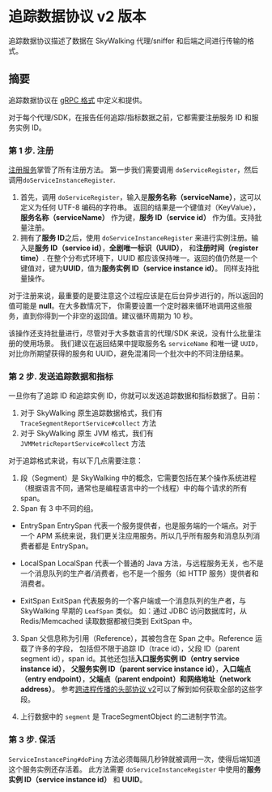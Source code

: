 # 追踪数据协议 v2 版本

追踪数据协议描述了数据在 SkyWalking 代理/sniffer 和后端之间进行传输的格式。

## 摘要

追踪数据协议在 [gRPC 格式](https://github.com/apache/incubator-skywalking-data-collect-protocol) 中定义和提供。

对于每个代理/SDK，在报告任何追踪/指标数据之前，它都需要注册服务 ID 和服务实例 ID。

### 第 1 步. 注册

[注册服务](https://github.com/apache/incubator-skywalking-data-collect-protocol/tree/master/register/Register.proto)掌管了所有注册方法。
第一步我们需要调用 `doServiceRegister`，然后调用`doServiceInstanceRegister`.

1. 首先，调用 `doServiceRegister`，输入是**服务名称（serviceName）**，这可以定义为任何 UTF-8 编码的字符串。
返回的结果是一个键值对（KeyValue），**服务名称（serviceName）** 作为键，**服务 ID（service id）** 作为值。支持批量注册。
1. 拥有了**服务 ID**之后，使用 `doServiceInstanceRegister` 来进行实例注册。输入是**服务 ID（service id）**，**全剧唯一标识（UUID）**，
和**注册时间（register time）**. 在整个分布式环境下，UUID 都应该保持唯一。返回的值仍然是一个键值对，键为**UUID**，值为**服务实例 ID（service instance id）**。
同样支持批量操作。

对于注册来说，最重要的是要注意这个过程应该是在后台异步进行的，所以返回的值可能是 **null**。在大多数情况下，
你需要设置一个定时器来循环地调用这些服务，直到你得到一个非空的返回值。建议循环周期为 10 秒。

该操作还支持批量进行，尽管对于大多数语言的代理/SDK 来说，没有什么批量注册的使用场景。
我们建议在返回结果中提取服务名 `serviceName` 和唯一键 `UUID`，对比你所期望获得的服务和 UUID，避免混淆同一个批次中的不同注册结果。

### 第 2 步. 发送追踪数据和指标

一旦你有了追踪 ID 和追踪实例 ID，你就可以发送追踪数据和指标数据了。目前：

1. 对于 SkyWalking 原生追踪数据格式，我们有 `TraceSegmentReportService#collect` 方法
2. 对于 SkyWalking 原生 JVM 格式，我们有 `JVMMetricReportService#collect` 方法

对于追踪格式来说，有以下几点需要注意：

1. 段（Segment）是 SkyWalking 中的概念，它需要包括在某个操作系统进程（根据语言不同，通常也是编程语言中的一个线程）中的每个请求的所有 span。
2. Span 有 3 中不同的组。

* EntrySpan
EntrySpan 代表一个服务提供者，也是服务端的一个端点。对于一个 APM 系统来说，我们更关注应用服务。所以几乎所有服务和消息队列消费者都是 EntrySpan。

* LocalSpan
LocalSpan 代表一个普通的 Java 方法，与远程服务无关，也不是一个消息队列的生产者/消费者，也不是一个服务（如 HTTP 服务）提供者和消费者。

* ExitSpan
ExitSpan 代表服务的一个客户端或一个消息队列的生产者，与 SkyWalking 早期的 `LeafSpan` 类似。
如：通过 JDBC 访问数据库时，从 Redis/Memcached 读取数据都被归类到 ExitSpan 中。

3. Span 父信息称为引用（Reference），其被包含在 Span 之中。Reference 运载了许多的字段，
包括但不限于追踪 ID（trace id），父段 ID（parent segment id），span id。其他还包括**入口服务实例 ID（entry service instance id）**，
**父服务实例 ID（parent service instance id）**，**入口端点（entry endpoint）**，**父端点（parent endpoint）**和**网络地址（network address）**。
参考[跨进程传播的头部协议 v2](Skywalking-Cross-Process-Propagation-Headers-Protocol-v2.md)可以了解到如何获取全部的这些字段。

4. 上行数据中的 `segment` 是 TraceSegmentObject 的二进制字节流。

### 第 3 步. 保活

`ServiceInstancePing#doPing` 方法必须每隔几秒钟就被调用一次，使得后端知道这个服务实例还存活着。
此方法需要 `doServiceInstanceRegister` 中使用的**服务实例 ID（service instance id）** 和 **UUID**。
